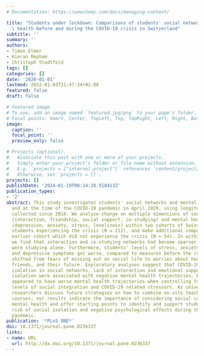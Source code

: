 ```yaml
---
# Documentation: https://wowchemy.com/docs/managing-content/

title: "Students under lockdown: Comparisons of students' social networks and mental\
  \ health before and during the COVID-19 crisis in Switzerland"
subtitle: ''
summary: ''
authors:
- Timon Elmer
- Kieran Mepham
- Christoph Stadtfeld
tags: []
categories: []
date: '2020-01-01'
lastmod: 2022-01-03T21:47:24+01:00
featured: false
draft: false

# Featured image
# To use, add an image named `featured.jpg/png` to your page's folder.
# Focal points: Smart, Center, TopLeft, Top, TopRight, Left, Right, BottomLeft, Bottom, BottomRight.
image:
  caption: ''
  focal_point: ''
  preview_only: false

# Projects (optional).
#   Associate this post with one or more of your projects.
#   Simply enter your project's folder or file name without extension.
#   E.g. `projects = ["internal-project"]` references `content/project/deep-learning/index.md`.
#   Otherwise, set `projects = []`.
projects: []
publishDate: '2024-01-19T08:14:28.918413Z'
publication_types:
- '2'
abstract: This study investigates students' social networks and mental health before
  and at the time of the COVID-19 pandemic in April 2020, using longitudinal data
  collected since 2018. We analyze change on multiple dimensions of social networks
  (interaction, friendship, social support, co-studying) and mental health indicators
  (depression, anxiety, stress, loneliness) within two cohorts of Swiss undergraduate
  students experiencing the crisis (N = 212), and make additional comparisons to an
  earlier cohort which did not experience the crisis (N = 54). In within-person comparisons
  we find that interaction and co-studying networks had become sparser, and more students
  were studying alone. Furthermore, students' levels of stress, anxiety, loneliness,
  and depressive symptoms got worse, compared to measures before the crisis. Stressors
  shifted from fears of missing out on social life to worries about health, family,
  friends, and their future. Exploratory analyses suggest that COVID-19 specific worries,
  isolation in social networks, lack of interaction and emotional support, and physical
  isolation were associated with negative mental health trajectories. Female students
  appeared to have worse mental health trajectories when controlling for different
  levels of social integration and COVID-19 related stressors. As universities and
  researchers discuss future strategies on how to combine on-site teaching with online
  courses, our results indicate the importance of considering social contacts in students'
  mental health and offer starting points to identify and support students at higher
  risk of social isolation and negative psychological effects during the COVID-19
  pandemic.
publication: '*PLoS ONE*'
doi: 10.1371/journal.pone.0236337
links:
- name: URL
  url: http://dx.doi.org/10.1371/journal.pone.0236337
---
```

